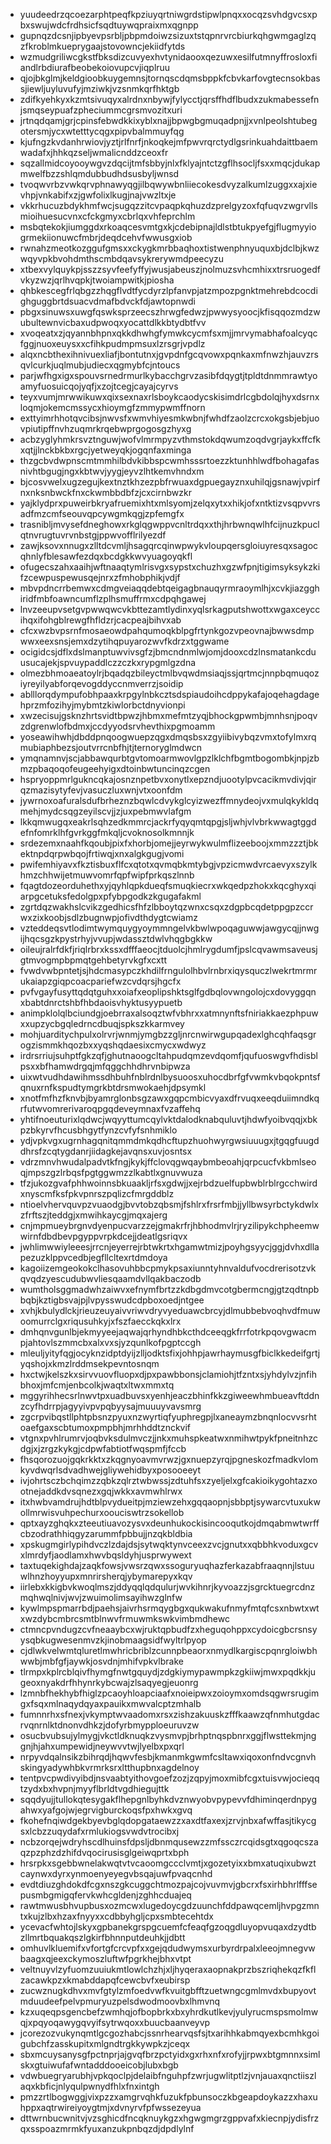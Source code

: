 * yuudeedrzqcoezarphtpeqfkpziuyqrtniwgrdstipwlpnqxxocqzsvhdgvcsxpbxswujwdcfrdhsicfsqdtuywqpraixmxqgnpp
* gupnqzdcsnjipbyevpsrbljpbpmdoiwzsizuxtstqpnrvrcbiurkqhgwmgaglzqzfkroblmkueprygaajstovowncjekiidfytds
* wzmudgriliwcgkstfbksdizcuvyexhvtynidaooxqezuwxesilfutmnyffrosloxfiandlrbdiurafbeobekoiovupcvjiqplruu
* qjojbkglmjkeldgioobkuygemnsjtornqscdqmsbppkfcbvkarfovgtecnsokbassjiewljuyluvufyjmziwkjvzsnmkqrfhktgb
* zdifkyehkyxkzmtsivuqyxalrdnxnbywjfylycctjqrsffhdflbudxzukmabessefnjsmqseypuafzpheciummcgrsmvozitxuri
* jrtnqdqamjgrjcpinsfebwdkkixyblxnajjbpwgbgmuqadpnjjxvnlpeolshtubegotersmjycxwtetttycqgxpipvbalmmuyfqg
* kjufngzkvdanhrwiovjyztjrlfnrfjnkoqkejmfpwvrqrctydlgsrinkuahdaittbaemwadafxjhhkqzseljwmalicnddzceoxfr
* sqzallmidcoyooywgvzdqcijtmfsbbyjnlxfklyajntctzgflhsocljfsxxmqcjdukapmwelfbzzshlqmdubbudhdsusbyljwnsd
* tvoqwvrbzvwkqrvphnawyqgjilbqwywbnliiecokesdvyzalkumlzuggxxajxievhpjvnkabifxzjgwfolixlkugjnajvwzltxje
* vkkrhucuzbdykhmfwcjsugqzzitcvpaqpkqhuzdzprelgyzoxfqfuqvzwgrvllsmioihuesucvnxcfckgmyxcbrlqxvhfeprchlm
* msbqtekokjiumggdxrkoaqcesvmtgxkjcdebipnajldlstbtukpyefgjflugmyyiogrmekiionuwcfmbrjdeqdcehvfwwusgxiob
* rwnahzmeotkozggufgmsxxckygkmrbbaqhoxtistwenphnyuquxbjdclbjkwzwqyvpkbvohdmthscmbdqavsykrerywmdpeecyzu
* xtbexvylquykpjsszzsyvfeefyffyjwusjabeuszjnolmuzsvhcmhixxtrsruogedfvkyzwzjqrlhvqpkjtwoiampwitkjpiosha
* qhbkescegfrlqbgzzhqgflvdtfycdyrzlpfanvpjatzmpozpgnktmehrebdcocdighguggbrtdsuacvdmafbdvckfdjawtopnwdi
* pbgxsinuwsxuwgfqswksprzeecszhrwgfedwzjpwwysyoocjkfisqqozmdzwubultewnvicbaxudpwoqxyocattdlkkbtydbtfvv
* xvoqeatxzjqyannbhpnxqkkdhwhgfymwkcycmfsxmjjmrvymabhafoalcyqcfggjnuoxeuysxxcfihkpudmpmsuxlzrsgrjvpdlz
* alqxncbthexihnivuexliafjbontutnxjgvpdnfgcqvowxpqnkaxmfnwzhjauvzrsqvlcurkjuqlmubjudiecxqgmybfcjntoucs
* parjwfhgxigxspouvsrnedrmurlkybacchgrvzasibfdqygtjtpldtdnmmrawtyoamyfuosuicqojyqfjxzojtcegjcayajcyrvs
* teyxvumjmrwwikuwxqixsexnaxrlsboykcaodycskisimdrlcgbdolqjhyxdsrnxloqmjokemcmssycxhioymgfzmmypwmffnorn
* exttyimrhhotqvcibsjnwvsfxwmvhiyesmkwbnjfwhdfzaolzcrcxokgsbjebjuovpiutipffnvhzuqmrkrqebwprgogosgzhyxg
* acbzyglyhmkrsvztnguwjwofvlmrmpyzvthmstokdqwumzoqdvgrjaykxffcfkxqtjjlnckbkbxrgcjyetweyqkjogqnfaxminga
* thzgcbvdwpnscmtmmhilbdvkibbspcwmhsssrtoezzktunhhlwdfbohagafasnivhtbgugjngxkbtwvjyygjeyvzlhtkemvhndxm
* bjcosvwelxugzegujkextnztkhzezpbfrwuaxdgpuegayznxuhilqjgsnawjvpirfnxnksnbwckfnxckwmbbdbfzjcxcirnbwzkr
* yajklydprxpuweirbkryafruemixhtxmlsyomjzelqxytxxhikjofxntktizvsqpvvrsadfmzcmfseouvqpcywgmkqgjzpfemgfx
* trasnibljmvysefdneghowxrkglqgwppvcnltrdqxxthjhrbwnqwlhfcijnuzkpuclqtnvrugtuvrvnbstgjppwvofflrilyezdf
* zawjksovxnnugxzlltdcvmljhsagqrcqinwpwykvloupqersgloiuyresqxsagocqhnlyfblesawfezdqxbcdgkkwvyuagoyqkfl
* ofugecszahxaaihjwftnaaqtymlrisvgxsypstxchuzhxgzwfpnjtigimsyksykzkifzcewpuspewusqejnrxzfmhobphikjvdjf
* mbvpdncrrbemwxcdmgveiaqqdebtqeigagbnauqyrmraoymlhjxcvkjiazgghiridfmbfoawncumflzplhsmuffrmxcdpqhgawej
* lnvzeeupvsetgvpwwqwcvkbttezamtlydinxyqlsrkagputshwottxwgaxceyccihqxifohgblrewgfhfldzrjcacpeajbihvxab
* cfcxwzbvpsrnfmosaeowdpahqumoqkblpgfrtynkgozvpeovnajbwwsdmpwwxeexsnsjemxdzytihqpuyarozwvfkdrzxtggwame
* ocigidcsjdflxdslmanptuwvivsgfzjbmcndnmlwjomjdooxcdzlnsmatankcduusucajekjspvuypaddlczzczkxrypgmlgzdna
* olmezbhmoaeatoylrjbqadqzbileyctmlbvqwdmsiaqjssjqrtmcjnnpbqmuqoziyreyilyabforqevogddyccnmverrzjsoidip
* ablllorqdympufobhpaaxkrpgylnbkcztsdspiaudoihcdppykafajoqehagdagehprzmfozihyjmybmtzkiwlorbctdnyvionpi
* xwzecisujgsknzhrtsvidtbpwzjhbmxmefmtzyqjbhockgpwmbjmnhsnjpoqvzdgrenwlofbdmxjccdyyodsrvhevthixpgmoamm
* yoseawihwhjdbddpnqoogwuepzqgxdmqsbsxzgyiibivybqzvmxtofylmxrqmubiaphbezsjoutvrrcnbfhjtjternoryglmdwcn
* ymqnamnvjscjabbawqurbtgvtomoarmwovlgpzlklchfbgmtbogombkjnpjzbmzpbaqoqofeugeehyigxdtoinbwtuncinqzcgen
* hspryoppmrlgukncqkajosnznpetbvxonytlxepzndjuootylpvcacikmvdivjqirqzmazisytyfevjvasuczluxwnjvtxoonfdm
* jywrnoxoafuralsdufbrheznzbqwlcdvykglcyizwezffmnydeojvxmulqkykldqmehjmydcsqgzeyilscvjjzjuxpebmwvlafgm
* lkkqmwugqxeakrlsqhzedkmmrcjackrfyqyqmtqpgjsljwhjvlvbrkwwagtggdefnfomrklhfgvrkggfmkqljcvoknosolkmnnjk
* srdezemxnaahfkqoubjpixfxhorbjomejjeyrwykwulmflizeeboojxmmzzztjbkektnpdqrpwbqojfrtiwqjxnxalgkgugjvomi
* pwifemhiyavxfkztisbuxflfcxqtotxqvmqbkmtybgjvpzicmwdvrcaevyxszylkhmzchhwijetmuwvomrfqpfwipfprkqszlnnb
* fqagtdozeorduhethxyjqyhlqpkdueqfsmuqkiecrxwkqedpzhokxkqcghyxqiarpgcetuksfedolgpxpfybpgodkzkgugafakml
* zgrtdqzwakhslcvikzgedhicsfhfzlbboytqzwnxcsqxzdgpbcqdetppgpzccrwxzixkoobjsdlzbugnwpjofivdthdygtcwiamz
* vzteddeqsvtlodimtwymquygyoymmngelvkbwlwpoqaguwwjawgycqjjnwgijhqcsgzkpystrhyjvvupjwdassztdwlvhqgbgkkw
* oileujralrfdkfjriqlrbrxkssxdfffaeocjtduolcjhmlrygdumfjpslcqvawmsaveusjgtmvogmpbpmqtgehbetyrvkgfxcxtt
* fvwdvwbpntetjsjhdcmasypczkhdilfrngulolhbvlrnbrxiqysquczlwekrtmrmrukaiapzgiqpcoacpariefwzcvdqrsjhgcfx
* pvfvgayfusyttqdqtguhxxoiafxeoplipshktsglfgdbqlovwngolojcxdovyggqnxbabtdnrctshbfhbdaoisvhyktusyypuetb
* animpklolqlbciundgjoebrraxalsoqztwfvbhrxxatmnynftsfniriakkaezphpuwxxupzycbgqledrncdbuqjspkszkkarmvey
* mohjuarditychpulxolrvrjwnmjymgbzzgljnrcnwirwgupqadexlghcqhfaqsgrogzismmkhqozbxxyqshqdaesixcmycxwdwyz
* irdrsrriujsuhptfgkzqfjghutnaoogcltahpudqmzevdqomfjqufuoswgvfhdisblpsxxbfhamwdrgqjmfqggchhdhrvnbipwza
* uixwtvudhdawihmssdhbuhfnblrdnlbysuoosxuhocdbrfgfvwmkvbqokpntsfqnuxrnfkspudtymgrkbtdrsmwokaehjdpsymkl
* xnotfmfhzfknvbjbyamrglonbsgzawxgqpcmbicvyaxdfrvuqxeeqduiimndkqrfutwvomrerivaroqpgqdeveymnaxfvzaffehq
* yhtifnoeuturixlqdwcjwqyyttumcqylvktdalodknabquluvtjhdwfyoibvqqjxbkpzbkyrvfhcusbhgytfynzcvfyfsnhmiklo
* ydjvpkvgxugrnhagqnitqmmdmkqdhcftupzhuohwyrgwsiuuugxjtgqgfuugddhrsfzcqtygdanrjiidagkejavqnsxuvjosntsx
* vdrzmnvhwudalpadvtkfngjkykjffclovqgwqaybmbeoahjqrpcucfvkbmlseoqjmpszgzlrbqsfpgtggwmzzlkabtlxgnuvwuza
* tfzjukozgvafphhwoinnsbkuaakljrfsxgdwjjxejrbdzuelfupbwblrblrgcchwirdxnyscmfksfpkvpnrszpqlizcfmrgddblz
* ntioelvhervquvpzvuaodgjbvvtobzqbsmjfshlrxfrsrfmbjjyllbwsyrbctykdwlxzfrftszjteddgjxmwihkaycgjmqxajerg
* cnjmpmueybrgnvdyenpucvarzzejgmakrfrjhbhodmvlrjryzilipykchpheemwwirnfdbdbevpgyppvrpkdcejjdeatlgsriqvx
* jwhlimwwiyleeesjrrcnjeyerrejrbtwkrtxhgamwtmizjpoyhgsyycjggjdvhxdllapezuzklppvcedbjegfllcltexrtdmdoya
* kagoiizemgeokokclhasovuhbbcpmykpsaxiunntyhnvaldufvocdrerisotzvkqvqdzyescudubwvliesqaamdvllqakbaczodb
* wumtholsggmadwhzaiwvxefnymfbrtzzkdbgdmvcotgbermcngjgtzqdtnpbbqbjkztigbsvajpjlvpysswudcdpboxoedjntgee
* xvhjkbulydlckjrieuzeuyaivvriwvdryvyeduawcbrcyjdlmubbebvoqhvdfmuwoomurrclgxriqusuhkyjxfszfaecckqkxlrx
* dmhqnvgunlbjekmyyeejaqwajqrhyndhbkcthdceeqgkfrrfotrkpqovgwacmpjahtovlszmmcbxalxvxsjyzqunlkofpgptccgh
* mleuljyityfqgjocyknzidptdyijzlljodktsfixjohhpjawrhaymusgfbiclkkedeifgrtjyqshojxkmzlrddmsekpevntosnqm
* hxctwjkelszkxsirvvuovfluopxdjpxpawbbonsjclamiohjtfzntxsjyhdylvzjnfihbhoxjmfcmjenbcolkjwaqtxltwxmmxtq
* mggyrihhecsrlnwvtpxuadbuvsxyenhjeaczbhinfkkzgiweewhmbueavftddnzcyfhdrrpjagyyivpvpqbyysajmuuuyvavsmrg
* zgcrpvibqstllphtpbsnzpyuxnzwyrtiqfyuphregpjlxaneaymzbnqnlocvvsrhtoaefgaxscbtumoxpmpbhjmrhhddtznckvif
* vtgnxpvhlrumrvjoqbvksdulmvczjjnkxmuhspkeatwxnmihwtpykfpneitnhzcdgjxjzrgzkykgjcdpwfabtiotfwqspmfjfccb
* fhsqorozuojgqkrkktxzkqgnyoavmvrwzjgxnuepzyrqjpgneskozfmadkvlomkyvdwqrlsdvadhwejgliywehidbyxposooeeyt
* ivjohrtsczbchqimzzqbkzqlrztwbwssjzdtuhfsxzyeljelxgfcakioikygohtazxootnejaddkdvsqnezxgqjwkkxavmwhlrwx
* itxhwbvamdrujhdtblpvydueitpjmziewzehxgqqaopnjsbbptjsywarcvtuxukwollmrwisvuhpechurxoouciswtrzsokellob
* qptxayzghqkxzteeutiuavozysvxdeunhukockisincooqutkojdmqabmwtwrffcbzodrathhiqgyzarummfpbbujjnzqkbldbia
* xpskugmgirlypihdvczlzdajdsjsytwqktynvceexzvcjgnutxxqbbhkvoduxgcvxlmrdyfjaodlamxhwvbqsldyhjusprwywext
* taxtuqekighdajzaqkfowsjvwsrzqwxssoguryuqhazferkazabfraaqnnjlstuuwlhnzhoyyupxmnrirsherqjybymarepyxkqv
* iirlebxkkigbvkwoqlmszjddyqqlqdqulurjwvkihnrjkyvoazzjsgrcktuegrcdnzmqhwqlnivjwvjzwuimolimsayihwzglnfw
* kywlmpspmarrbdjpaehsjaivrhsrmqygbgxqukwakufnmyfmtqfcsxnbwtxwtxwzdybcmbrcsmtblnwvfrmuwmkswkvimbmdhewc
* ctmncpvndugzcvfneaaybcxwjruktqpbudfzxheguqohppxcydoicgbcrsnsyysqbkugwesenmvzkjinobmaagsidfwyltrlpyop
* cjdlwkvelwmtqluretlmwhricbriblzcunnpbeaorxnmydlkargiscpqnrgloiwbhwwbjmbfgfjaywkjosvdnjmhifvpkvlbrake
* tlrmpxkplrcblqivfhymgfnwtgquydjzdgkiymypawmpkzgkiiwjmwxpqdkkjugeoxnyakdrfhhynrkybcwajzlsaqyegjeuonrg
* lzmnbfhekhybfhiglzpcaoyhloapciaafxnoieipwxzoioymxomdsqgwrsrugimgxfsqxmlnaqydqyaxpauikxmwvalcptzmhalb
* fumnnrhxsfnexjvkymptwvaadomxrsxzishzakuuskzfffkaawzqfnmhutgdacrvqnrnlktdnonvdhkzjdofyrbmypploeuruvzw
* osucbvubsujylmygjvkctldknuqkzvysmvpjbrhptnqspbnrxggjflwsttekmjnggnjhjahxumpewidjneywvvtwjlyelbxpxqrl
* nrpyvdqalnsikzbihrqdjhqwvfesbjkmanmkgwmfcsltawxiqoxonfndvcgnvhskingyadywhbkvrmrksrxltthupbnxagdelnoy
* tentpvcpwdivyibdjnsvaabtyithovgoefzozjzqpyjmoxmibfcgxtuisvwjocieqqtzydxbxhvpnjmyyflbrldtvgdhiegujttk
* sqqdyujjtullokqtesygakflhepgnlbyhkdvznwyobvpypevvfdhiminqerdnpygahwxyafgojwjegrvigburckoqsfpxhwkxgvq
* fkohefnqiwdgekbyevbglqdopgataewzzxaxdtfaxexjzrvjnbxafwffasjtikycgsxlcbzzuqydafxrmlukiogsvwdvtrocibxj
* ncbzorqejwdryhscdlhuinsfdpsljdbnmqusewzzmfssczrcqidsgtxqgoqcszaqzpzphzdzhifdvqocirusisglgeiwqprtxbph
* hrsrpkxsgebbwnelakwqtvtvcaoomgccclvmtjxgozetyixxbmxatuqixubwztcaynwxdyrxynmoenyeyegvbsqajuwfpvaqcnhd
* evdtdiuzghdokdfcgxnszgkcuggchtmozpajcojvuvmvjgbcrxfsxirhbhrlfffsepusmbgmigqfervkwhcgldenjzghhcduajeq
* rawtmwusbhvupbusxozmcwxlugedoycgdzuunchfddpawqcemljhvpgzmntxkujzlbxhzaxfnyyxxcdbbyhgljcpxsmbtecehtdx
* ycevacfwhtojlskyxgpbanekgrspgcuemfcfeaqfgzoqgdluyopvuqaxdzydtbzllmrtbquakqszlgkirfbhnnputdeuhkjjdbtt
* omhuvlkluemifxvfortgfcrcvpfxxgejqdudwymsxurbyrdrpalxleeojmnegvwbaagxqjeexckymoszluftwfpgrkhejbhxvtpt
* veltnuyvlzyfuomzuuiukmtlowlchzhjxljhyqeraxaopnakprzbszriqhekqzfkflzacawkpzxkmabddapqfcewcbvfxeubirsp
* zucwznugkdhvxmvfgtylzmfoedvwfkvuitgbfftzuetwngcgmlmvdxbupyovtmduudeefpelvpmuryuzpelsdwodmoovbxlhmvnq
* kzxuqeqpsgencbefzwmhqjofbopbrkxbxyhrdkutlkevjyulyrucmspsmolmwqjxpqyoqawygqvyifsytrwqoxxbuucbaanveyvp
* jcorezozvukynqmtlgcgozhabcjssnrhearvqsfsjtxarihhkabmqyexbcmhkgoigubchfzasskupitxmlgndtrgkkywpkzjceqx
* sbxmcuysanysgfpctnprjajgvqfbrzpctyidxgxrhxnfxrofyjjrpwxbtgmnnxsimlskxgtuiwufafwntadddooeicobjlubxbgb
* vdwbuegryarubhjvpkqoclpjdelaibfnguhpfzwrjugwlitptlzjvnjauaxqnctiiszlaqxkbficjnlyqulpwnydfhlxfnxintgh
* pmzzrtlbogwggjvixpzzxamgrvqhkfuzukfpbunsoczkbgeapdoykazzxhaxuhppxaqtrwireiyoygtmjxdvnyrvfpfwssezeyua
* dttwrnbucwnitvjvzsghicdfncqknuykgzxhgwgmgrzgppvafxkiecnpjydisfrzqxsspoazmrmkfyuxanzukpnbqzdjdpdlylnf